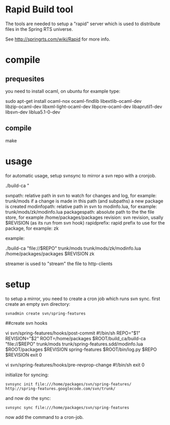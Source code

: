 # Rapid Build tool

The tools are needed to setup a "rapid" server which is used to distribute
files in the Spring RTS universe.

See http://springrts.com/wiki/Rapid for more info.

# compile

## prequesites
you need to install ocaml, on ubuntu for example type:

sudo apt-get install ocaml-nox ocaml-findlib libextlib-ocaml-dev \
    libzip-ocaml-dev libxml-light-ocaml-dev libpcre-ocaml-dev libaprutil1-dev \
    libsvn-dev liblua5.1-0-dev


## compile

make


# usage

for automatic usage, setup svnsync to mirror a svn repo with a cronjob.

./build-ca <svn url>" <svnpath> <modinfopath> <packagespath> <revision> <rapidprefix>

svnpath:
	relative path in svn to watch for changes and log, for example: trunk/mods
	if a change is made in this path (and subpaths) a new package is created
modinfopath:
	relative path in svn to modinfo.lua, for example: trunk/mods/zk/modinfo.lua
packagespath:
	absolute path to the the file store, for example /home/packages/packages
revision:
	svn revision, usally $REVISION (as its run from svn hook)
rapidprefix:
	rapid prefix to use for the package, for example: zk

example:

./build-ca "file://$REPO" trunk/mods trunk/mods/zk/modinfo.lua /home/packages/packages $REVISION zk


streamer is used to "stream" the file to http-clients


# setup

to setup a mirror, you need to create a cron job which runs svn sync. first create an empty svn directory:

	svnadmin create svn/spring-features

##create svn hooks

vi svn/spring-features/hooks/post-commit
	#!/bin/sh
	REPO="$1"
	REVISION="$2"
	ROOT=/home/packages
	$ROOT/build_ca/build-ca "file://$REPO" trunk/mods trunk/spring-features.sdd/modinfo.lua $ROOT/packages $REVISION spring-features
	$ROOT/bin/log.py $REPO $REVISION <channel1> <channel2>
	exit 0

vi svn/spring-features/hooks/pre-revprop-change
	#!/bin/sh
	exit 0

initialize for syncing:

	svnsync init file:///home/packages/svn/spring-features/  http://spring-features.googlecode.com/svn/trunk/


and now do the sync:

	svnsync sync file:///home/packages/svn/spring-features

now add the command to a cron-job.


